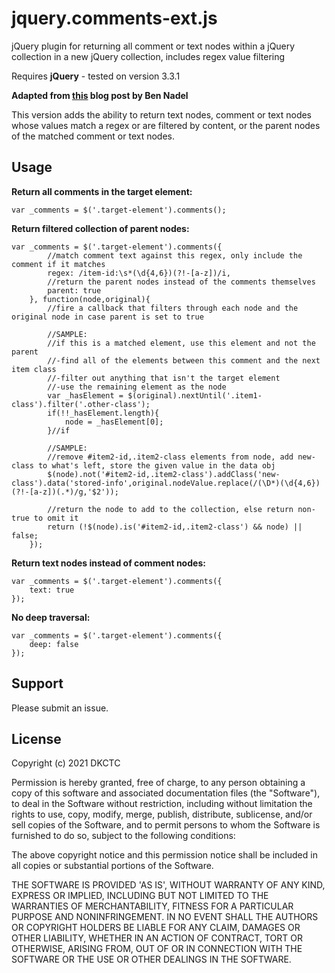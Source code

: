# jquery.comments-ext.js
jQuery plugin for returning all comment or text nodes within a jQuery collection in a new jQuery collection, includes regex value filtering

Requires **jQuery** - tested on version 3.3.1

**Adapted from [this](https://www.bennadel.com/blog/1563-jquery-comments-plug-in-to-access-html-comments-for-dom-templating.htm) blog post by Ben Nadel**

This version adds the ability to return text nodes, comment or text nodes whose values match a regex or are filtered by content, or the parent nodes of the matched comment or text nodes.


## Usage

**Return all comments in the target element:**
```
var _comments = $('.target-element').comments();
```

**Return filtered collection of parent nodes:**
```
var _comments = $('.target-element').comments({
		//match comment text against this regex, only include the comment if it matches
		regex: /item-id:\s*(\d{4,6})(?!-[a-z])/i,
		//return the parent nodes instead of the comments themselves
		parent: true
	}, function(node,original){
		//fire a callback that filters through each node and the original node in case parent is set to true
		
		//SAMPLE:
		//if this is a matched element, use this element and not the parent
		//-find all of the elements between this comment and the next item class
		//-filter out anything that isn't the target element
		//-use the remaining element as the node
		var _hasElement = $(original).nextUntil('.item1-class').filter('.other-class');
		if(!!_hasElement.length){
			node = _hasElement[0];
		}//if
    
		//SAMPLE:
		//remove #item2-id,.item2-class elements from node, add new-class to what's left, store the given value in the data obj
		$(node).not('#item2-id,.item2-class').addClass('new-class').data('stored-info',original.nodeValue.replace(/(\D*)(\d{4,6})(?!-[a-z])(.*)/g,'$2'));
		
		//return the node to add to the collection, else return non-true to omit it
		return (!$(node).is('#item2-id,.item2-class') && node) || false;
	});
```

**Return text nodes instead of comment nodes:**
```
var _comments = $('.target-element').comments({
	text: true
});
```

**No deep traversal:**
```
var _comments = $('.target-element').comments({
	deep: false
});
```

## Support

Please submit an issue.


## License

Copyright (c) 2021 DKCTC

Permission is hereby granted, free of charge, to any person obtaining a copy of this software and associated documentation files (the "Software"), to deal in the Software without restriction, including without limitation the rights to use, copy, modify, merge, publish, distribute, sublicense, and/or sell copies of the Software, and to permit persons to whom the Software is furnished to do so, subject to the following conditions:

The above copyright notice and this permission notice shall be included in all copies or substantial portions of the Software.

THE SOFTWARE IS PROVIDED 'AS IS', WITHOUT WARRANTY OF ANY KIND, EXPRESS OR IMPLIED, INCLUDING BUT NOT LIMITED TO THE WARRANTIES OF MERCHANTABILITY, FITNESS FOR A PARTICULAR PURPOSE AND NONINFRINGEMENT. IN NO EVENT SHALL THE AUTHORS OR COPYRIGHT HOLDERS BE LIABLE FOR ANY CLAIM, DAMAGES OR OTHER LIABILITY, WHETHER IN AN ACTION OF CONTRACT, TORT OR OTHERWISE, ARISING FROM, OUT OF OR IN CONNECTION WITH THE SOFTWARE OR THE USE OR OTHER DEALINGS IN THE SOFTWARE.
